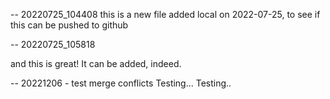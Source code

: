 -- 20220725_104408
this is a new file added local on 2022-07-25, to see if this can be pushed to github


-- 20220725_105818

and this is great! It can be added, indeed.


-- 20221206 - test merge conflicts
Testing... Testing.. 

